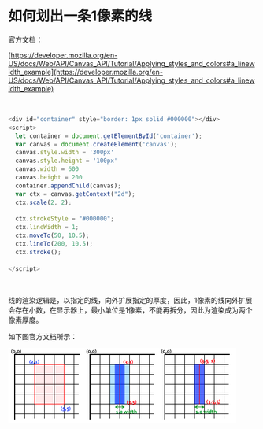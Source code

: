 # 如何划出一条1像素的线

官方文档：

[https://developer.mozilla.org/en-US/docs/Web/API/Canvas_API/Tutorial/Applying_styles_and_colors#a_linewidth_example](https://developer.mozilla.org/en-US/docs/Web/API/Canvas_API/Tutorial/Applying_styles_and_colors#a_linewidth_example)

<br/>


```javascript
<div id="container" style="border: 1px solid #000000"></div>
<script>
  let container = document.getElementById('container');
  var canvas = document.createElement('canvas');
  canvas.style.width = '300px'
  canvas.style.height = '100px'
  canvas.width = 600
  canvas.height = 200
  container.appendChild(canvas);
  var ctx = canvas.getContext("2d");
  ctx.scale(2, 2);

  ctx.strokeStyle = "#000000";
  ctx.lineWidth = 1;
  ctx.moveTo(50, 10.5);
  ctx.lineTo(200, 10.5);
  ctx.stroke();

</script>
```

<br/>

线的渲染逻辑是，以指定的线，向外扩展指定的厚度，因此，1像素的线向外扩展会存在小数，在显示器上，最小单位是1像素，不能再拆分，因此为渲染成为两个像素厚度。

如下图官方文档所示：

![Untitled](115f005e_Untitled.png)

<br/>

